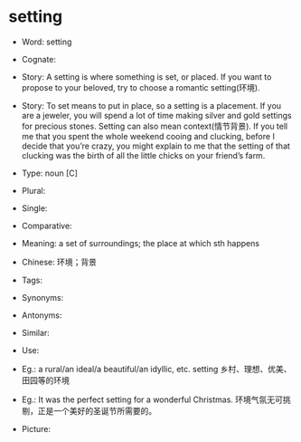 # setting

- Word: setting
- Cognate: 
- Story: A setting is where something is set, or placed. If you want to propose to your beloved, try to choose a romantic setting(环境).
- Story: To set means to put in place, so a setting is a placement. If you are a jeweler, you will spend a lot of time making silver and gold settings for precious stones. Setting can also mean context(情节背景). If you tell me that you spent the whole weekend cooing and clucking, before I decide that you’re crazy, you might explain to me that the setting of that clucking was the birth of all the little chicks on your friend’s farm.

- Type: noun [C]
- Plural: 
- Single: 
- Comparative: 
- Meaning: a set of surroundings; the place at which sth happens
- Chinese: 环境；背景
- Tags: 
- Synonyms: 
- Antonyms: 
- Similar: 
- Use: 
- Eg.: a rural/an ideal/a beautiful/an idyllic, etc. setting 乡村、理想、优美、田园等的环境
- Eg.: It was the perfect setting for a wonderful Christmas. 环境气氛无可挑剔，正是一个美好的圣诞节所需要的。
- Picture:

